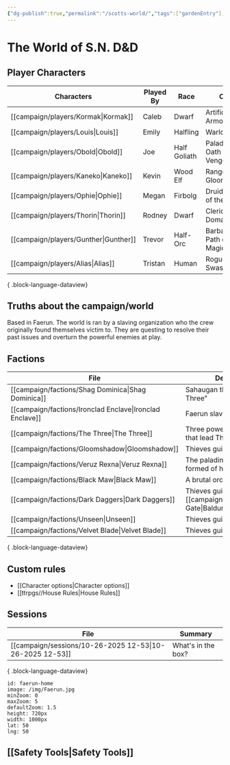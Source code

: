 ```yaml
---
{"dg-publish":true,"permalink":"/scotts-world/","tags":["gardenEntry"],"noteIcon":"","created":"2025-10-26T08:08:34.355-07:00","updated":"2025-10-27T20:27:15.245-07:00"}
---
```



# The World of S.N. D&D

## Player Characters
| Characters                               | Played By | Race         | Class                          | Alignment      |
| ---------------------------------------- | --------- | ------------ | ------------------------------ | -------------- |
| [[campaign/players/Kormak\|Kormak]]   | Caleb     | Dwarf        | Artificer - Armorer            | \-             |
| [[campaign/players/Louis\|Louis]]     | Emily     | Halfling     | Warlock                        | \-             |
| [[campaign/players/Obold\|Obold]]     | Joe       | Half Goliath | Paladin - Oath of Vengeance    | Lawful Neutrel |
| [[campaign/players/Kaneko\|Kaneko]]   | Kevin     | Wood Elf     | Ranger - Gloom Stalker         | \-             |
| [[campaign/players/Ophie\|Ophie]]     | Megan     | Firbolg      | Druid - Circle of the Moon     | \-             |
| [[campaign/players/Thorin\|Thorin]]   | Rodney    | Dwarf        | Cleric - War Domain            | \-             |
| [[campaign/players/Gunther\|Gunther]] | Trevor    | Half-Orc     | Barbarian - Path of Wild Magic | \-             |
| [[campaign/players/Alias\|Alias]]     | Tristan   | Human        | Rogue - Swashbuckler           | \-             |

{ .block-language-dataview}

## Truths about the campaign/world

Based in Faerun. The world is ran by a slaving organization who the crew originally found themselves victim to. They are questing to resolve their past issues and overturn the powerful enemies at play. 

## Factions

| File                                                        | Description                                               |
| ----------------------------------------------------------- | --------------------------------------------------------- |
| [[campaign/factions/Shag Dominica\|Shag Dominica]]       | Sahaugan that guard "The Three"                           |
| [[campaign/factions/Ironclad Enclave\|Ironclad Enclave]] | Faerun slave masters                                      |
| [[campaign/factions/The Three\|The Three]]               | Three powerful hag sisters that lead The Ironcald Enclave |
| [[campaign/factions/Gloomshadow\|Gloomshadow]]           | Thieves guild in Caer Callidier                           |
| [[campaign/factions/Veruz Rexna\|Veruz Rexna]]           | The paladins of Iuz, a sect formed of half goliaths.      |
| [[campaign/factions/Black Maw\|Black Maw]]               | A brutal orc clan in Valeen                               |
| [[campaign/factions/Dark Daggers\|Dark Daggers]]         | Thieves guild of [[campaign/locations/Baldur's Gate\|Baldur's Gate]]                        |
| [[campaign/factions/Unseen\|Unseen]]                     | Thieves guild of Waterdeep                                |
| [[campaign/factions/Velvet Blade\|Velvet Blade]]         | Thieves guild of Llejaigh                                 |

{ .block-language-dataview}

## Custom rules

- [[Character options\|Character options]]
- [[ttrpgs//House Rules\|House Rules]]

## Sessions

| File                                                        | Summary            |
| ----------------------------------------------------------- | ------------------ |
| [[campaign/sessions/10-26-2025 12-53\|10-26-2025 12-53]] | What's in the box? |

{ .block-language-dataview}

```leaflet
id: faerun-home
image: /img/Faerun.jpg
minZoom: 0
maxZoom: 5
defaultZoom: 1.5
height: 720px
width: 1000px
lat: 50
lng: 50
```

## [[Safety Tools\|Safety Tools]]